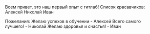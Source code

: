 Всем привет, это наш первый опыт с гитлаб!
Список красавчиков:
Алексей
Николай
Иван

Пожелания:
Желаю успехов в обучении - Алексей
Всего самого лучшего! - Николай
Желаю здоровья и счастья! - Иван
